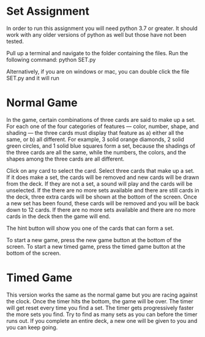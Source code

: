 # Set Assignment

In order to run this assignment you will need python 3.7 or greater. It should work with any older versions of python as well but those have not been tested.

Pull up a terminal and navigate to the folder containing the files. Run the following command: python SET.py

Alternatively, if you are on windows or mac, you can double click the file SET.py and it will run

# Normal Game

In the game, certain combinations of three cards are said to make up a set. For each one of the four categories of features — color, number, shape, and shading — the three cards must display that feature as a) either all the same, or b) all different.
For example, 3 solid orange diamonds, 2 solid green circles, and 1 solid blue squares form a set, because the shadings of the three cards are all the same, while the numbers, the colors, and the shapes among the three cards are all different.

Click on any card to select the card. Select three cards that make up a set. If it does make a set, the cards will be removed and new cards will be drawn from the deck. If they are not a set, a sound will play and the cards will be unselected. If the there are no more sets available and there are still cards in the deck, three extra cards will be shown at the bottom of the screen. Once a new set has been found, these cards will be removed and you will be back down to 12 cards. If there are no more sets available and there are no more cards in the deck then the game will end. 

The hint button will show you one of the cards that can form a set.

To start a new game, press the new game button at the bottom of the screen. To start a new timed game, press the timed game button at the bottom of the screen.

# Timed Game

This version works the same as the normal game but you are racing against the clock. Once the timer hits the bottom, the game will be over. The timer will get reset every time you find a set. The timer gets progressively faster the more sets you find. Try to find as many sets as you can before the timer runs out. If you complete an entire deck, a new one will be given to you and you can keep going.

